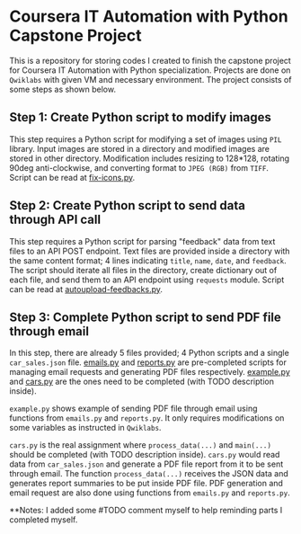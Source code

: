 # Coursera IT Automation with Python Capstone Project

This is a repository for storing codes I created to finish the capstone project for Coursera IT Automation with Python specialization. Projects are done on `Qwiklabs` with given VM and necessary environment. The project consists of some steps as shown below.

## Step 1: Create Python script to modify images

This step requires a Python script for modifying a set of images using `PIL` library. Input images are stored in a directory and modified images are stored in other directory. Modification includes resizing to 128*128, rotating 90deg anti-clockwise, and converting format to `JPEG (RGB)` from `TIFF`. Script can be read at [fix-icons.py](fix-icons.py).

## Step 2: Create Python script to send data through API call

This step requires a Python script for parsing "feedback" data from text files to an API POST endpoint. Text files are provided inside a directory with the same content format; 4 lines indicating `title`, `name`, `date`, and `feedback`. The script should iterate all files in the directory, create dictionary out of each file, and send them to an API endpoint using `requests` module. Script can be read at [autoupload-feedbacks.py](autoupload-feedbacks.py).

## Step 3: Complete Python script to send PDF file through email

In this step, there are already 5 files provided; 4 Python scripts and a single `car_sales.json` file. [emails.py](./week-3/scripts/emails.py) and [reports.py](./week-3/scripts/reports.py) are pre-completed scripts for managing email requests and generating PDF files respectively. [example.py](./week-3/scripts/example.py) and [cars.py](./week-3/scripts/cars.py) are the ones need to be completed (with TODO description inside).

`example.py` shows example of sending PDF file through email using functions from `emails.py` and `reports.py`. It only requires modifications on some variables as instructed in `Qwiklabs`.

`cars.py` is the real assignment where `process_data(...)` and `main(...)` should be completed (with TODO description inside). `cars.py` would read data from `car_sales.json` and generate a PDF file report from it to be sent through email. The function `process_data(...)` receives the JSON data and generates report summaries to be put inside PDF file. PDF generation and email request are also done using functions from `emails.py` and `reports.py`.

**Notes: I added some #TODO comment myself to help reminding parts I completed myself.